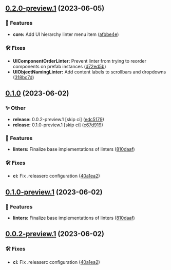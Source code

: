 ## [0.2.0-preview.1](https://github.com/TalTech-IVAR-Lab/Unity-UI-Hierarchy-Linter/compare/v0.1.0...v0.2.0-preview.1) (2023-06-05)


### 🚀 Features

* **core:** Add UI hierarchy linter menu item ([afbbe4e](https://github.com/TalTech-IVAR-Lab/Unity-UI-Hierarchy-Linter/commit/afbbe4efe06ecb8c6ba66cb808d151e464af04b9))


### 🛠 Fixes

* **UIComponentOrderLinter:** Prevent linter from trying to reorder components on prefab instances ([d72ed5b](https://github.com/TalTech-IVAR-Lab/Unity-UI-Hierarchy-Linter/commit/d72ed5bcde29bc8b0ca6cd0fea1d269c062b06eb))
* **UIObjectNamingLinter:** Add content labels to scrollbars and dropdowns ([318bc7d](https://github.com/TalTech-IVAR-Lab/Unity-UI-Hierarchy-Linter/commit/318bc7dec8c7e940e3bf76ad135cf67c8ed1411d))

## [0.1.0](https://github.com/TalTech-IVAR-Lab/Unity-UI-Hierarchy-Linter/compare/v0.0.1...v0.1.0) (2023-06-02)


### ✨ Other

* **release:** 0.0.2-preview.1 [skip ci] ([edc5179](https://github.com/TalTech-IVAR-Lab/Unity-UI-Hierarchy-Linter/commit/edc517970a04412851a581f08183bf5d8678b5a4))
* **release:** 0.1.0-preview.1 [skip ci] ([c67d919](https://github.com/TalTech-IVAR-Lab/Unity-UI-Hierarchy-Linter/commit/c67d9199621a499bbe29a2ec9e89c23a47695f99))


### 🚀 Features

* **linters:** Finalize base implementations of linters ([810daaf](https://github.com/TalTech-IVAR-Lab/Unity-UI-Hierarchy-Linter/commit/810daafcffa103f407d2d69b7a9d0c3cfa09d953))


### 🛠 Fixes

* **ci:** Fix .releaserc configuration ([40a1ea2](https://github.com/TalTech-IVAR-Lab/Unity-UI-Hierarchy-Linter/commit/40a1ea20f7748267dfd58e0f32f00bbba57411f6))

## [0.1.0-preview.1](https://github.com/TalTech-IVAR-Lab/Unity-UI-Hierarchy-Linter/compare/v0.0.2-preview.1...v0.1.0-preview.1) (2023-06-02)


### 🚀 Features

* **linters:** Finalize base implementations of linters ([810daaf](https://github.com/TalTech-IVAR-Lab/Unity-UI-Hierarchy-Linter/commit/810daafcffa103f407d2d69b7a9d0c3cfa09d953))

## [0.0.2-preview.1](https://github.com/TalTech-IVAR-Lab/Unity-UI-Hierarchy-Linter/compare/v0.0.1...v0.0.2-preview.1) (2023-06-02)


### 🛠 Fixes

* **ci:** Fix .releaserc configuration ([40a1ea2](https://github.com/TalTech-IVAR-Lab/Unity-UI-Hierarchy-Linter/commit/40a1ea20f7748267dfd58e0f32f00bbba57411f6))
